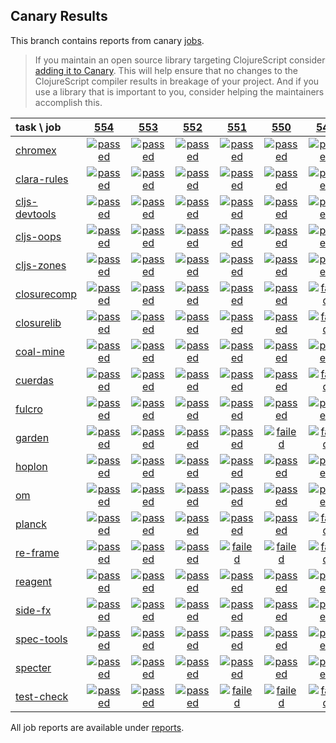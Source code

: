 ## Canary Results

This branch contains reports from canary [jobs](https://github.com/cljs-oss/canary/tree/jobs).

> If you maintain an open source library targeting ClojureScript consider [adding it to Canary](https://github.com/cljs-oss/canary/tree/master#how-to-participate). This will help ensure that no changes to the ClojureScript compiler results in breakage of your project. And if you use a library that is important to you, consider helping the maintainers accomplish this.

[//]: # (begin_overview_table)

| task \ job | <a href="reports/2018/09/04/job-000554-1.10.406-4f37076" title="job #554 finished on 2018-09-04">554</a> | <a href="reports/2018/09/03/job-000553-1.10.406-4f37076" title="job #553 finished on 2018-09-03">553</a> | <a href="reports/2018/09/02/job-000552-1.10.406-4f37076" title="job #552 finished on 2018-09-02">552</a> | <a href="reports/2018/09/01/job-000551-1.10.405-980d1fa" title="job #551 finished on 2018-09-01">551</a> | <a href="reports/2018/09/01/job-000550-1.10.405-980d1fa" title="job #550 finished on 2018-09-01">550</a> | <a href="reports/2018/08/31/job-000549-1.10.398-f8b4125" title="job #549 finished on 2018-08-31">549</a> | <a href="reports/2018/08/31/job-000548-1.10.399-30939fc" title="job #548 finished on 2018-08-31">548</a> | <a href="reports/2018/08/31/job-000547-1.10.395-bc29cc2" title="job #547 finished on 2018-08-31">547</a> | <a href="reports/2018/08/30/job-000546-1.10.395-90e027c" title="job #546 finished on 2018-08-30">546</a> | <a href="reports/2018/08/30/job-000545-1.10.398-f8b4125" title="job #545 finished on 2018-08-30">545</a> |
| :--- | :---: | :---: | :---: | :---: | :---: | :---: | :---: | :---: | :---: | :---: |
| [chromex](https://github.com/binaryage/chromex) | <a href="reports/2018/09/04/job-000554-1.10.406-4f37076#-chromex"><img title="passed" src="http://box.binaryage.com/s-passed.svg"><a> | <a href="reports/2018/09/03/job-000553-1.10.406-4f37076#-chromex"><img title="passed" src="http://box.binaryage.com/s-passed.svg"><a> | <a href="reports/2018/09/02/job-000552-1.10.406-4f37076#-chromex"><img title="passed" src="http://box.binaryage.com/s-passed.svg"><a> | <a href="reports/2018/09/01/job-000551-1.10.405-980d1fa#-chromex"><img title="passed" src="http://box.binaryage.com/s-passed.svg"><a> | <a href="reports/2018/09/01/job-000550-1.10.405-980d1fa#-chromex"><img title="passed" src="http://box.binaryage.com/s-passed.svg"><a> | <a href="reports/2018/08/31/job-000549-1.10.398-f8b4125#-chromex"><img title="passed" src="http://box.binaryage.com/s-passed.svg"><a> | <a href="reports/2018/08/31/job-000548-1.10.399-30939fc#-chromex"><img title="disabled" src="http://box.binaryage.com/s-disabled.svg"><a> | <a href="reports/2018/08/31/job-000547-1.10.395-bc29cc2#-chromex"><img title="passed" src="http://box.binaryage.com/s-passed.svg"><a> | <a href="reports/2018/08/30/job-000546-1.10.395-90e027c#-chromex"><img title="passed" src="http://box.binaryage.com/s-passed.svg"><a> | <a href="reports/2018/08/30/job-000545-1.10.398-f8b4125#-chromex"><img title="passed" src="http://box.binaryage.com/s-passed.svg"><a> |
| [clara-rules](https://github.com/cerner/clara-rules) | <a href="reports/2018/09/04/job-000554-1.10.406-4f37076#-clara-rules"><img title="passed" src="http://box.binaryage.com/s-passed.svg"><a> | <a href="reports/2018/09/03/job-000553-1.10.406-4f37076#-clara-rules"><img title="passed" src="http://box.binaryage.com/s-passed.svg"><a> | <a href="reports/2018/09/02/job-000552-1.10.406-4f37076#-clara-rules"><img title="passed" src="http://box.binaryage.com/s-passed.svg"><a> | <a href="reports/2018/09/01/job-000551-1.10.405-980d1fa#-clara-rules"><img title="passed" src="http://box.binaryage.com/s-passed.svg"><a> | <a href="reports/2018/09/01/job-000550-1.10.405-980d1fa#-clara-rules"><img title="passed" src="http://box.binaryage.com/s-passed.svg"><a> | <a href="reports/2018/08/31/job-000549-1.10.398-f8b4125#-clara-rules"><img title="passed" src="http://box.binaryage.com/s-passed.svg"><a> | <a href="reports/2018/08/31/job-000548-1.10.399-30939fc#-clara-rules"><img title="disabled" src="http://box.binaryage.com/s-disabled.svg"><a> | <a href="reports/2018/08/31/job-000547-1.10.395-bc29cc2#-clara-rules"><img title="passed" src="http://box.binaryage.com/s-passed.svg"><a> | <a href="reports/2018/08/30/job-000546-1.10.395-90e027c#-clara-rules"><img title="passed" src="http://box.binaryage.com/s-passed.svg"><a> | <a href="reports/2018/08/30/job-000545-1.10.398-f8b4125#-clara-rules"><img title="passed" src="http://box.binaryage.com/s-passed.svg"><a> |
| [cljs-devtools](https://github.com/binaryage/cljs-devtools) | <a href="reports/2018/09/04/job-000554-1.10.406-4f37076#-cljs-devtools"><img title="passed" src="http://box.binaryage.com/s-passed.svg"><a> | <a href="reports/2018/09/03/job-000553-1.10.406-4f37076#-cljs-devtools"><img title="passed" src="http://box.binaryage.com/s-passed.svg"><a> | <a href="reports/2018/09/02/job-000552-1.10.406-4f37076#-cljs-devtools"><img title="passed" src="http://box.binaryage.com/s-passed.svg"><a> | <a href="reports/2018/09/01/job-000551-1.10.405-980d1fa#-cljs-devtools"><img title="passed" src="http://box.binaryage.com/s-passed.svg"><a> | <a href="reports/2018/09/01/job-000550-1.10.405-980d1fa#-cljs-devtools"><img title="passed" src="http://box.binaryage.com/s-passed.svg"><a> | <a href="reports/2018/08/31/job-000549-1.10.398-f8b4125#-cljs-devtools"><img title="passed" src="http://box.binaryage.com/s-passed.svg"><a> | <a href="reports/2018/08/31/job-000548-1.10.399-30939fc#-cljs-devtools"><img title="disabled" src="http://box.binaryage.com/s-disabled.svg"><a> | <a href="reports/2018/08/31/job-000547-1.10.395-bc29cc2#-cljs-devtools"><img title="passed" src="http://box.binaryage.com/s-passed.svg"><a> | <a href="reports/2018/08/30/job-000546-1.10.395-90e027c#-cljs-devtools"><img title="passed" src="http://box.binaryage.com/s-passed.svg"><a> | <a href="reports/2018/08/30/job-000545-1.10.398-f8b4125#-cljs-devtools"><img title="passed" src="http://box.binaryage.com/s-passed.svg"><a> |
| [cljs-oops](https://github.com/binaryage/cljs-oops) | <a href="reports/2018/09/04/job-000554-1.10.406-4f37076#-cljs-oops"><img title="passed" src="http://box.binaryage.com/s-passed.svg"><a> | <a href="reports/2018/09/03/job-000553-1.10.406-4f37076#-cljs-oops"><img title="passed" src="http://box.binaryage.com/s-passed.svg"><a> | <a href="reports/2018/09/02/job-000552-1.10.406-4f37076#-cljs-oops"><img title="passed" src="http://box.binaryage.com/s-passed.svg"><a> | <a href="reports/2018/09/01/job-000551-1.10.405-980d1fa#-cljs-oops"><img title="passed" src="http://box.binaryage.com/s-passed.svg"><a> | <a href="reports/2018/09/01/job-000550-1.10.405-980d1fa#-cljs-oops"><img title="passed" src="http://box.binaryage.com/s-passed.svg"><a> | <a href="reports/2018/08/31/job-000549-1.10.398-f8b4125#-cljs-oops"><img title="passed" src="http://box.binaryage.com/s-passed.svg"><a> | <a href="reports/2018/08/31/job-000548-1.10.399-30939fc#-cljs-oops"><img title="disabled" src="http://box.binaryage.com/s-disabled.svg"><a> | <a href="reports/2018/08/31/job-000547-1.10.395-bc29cc2#-cljs-oops"><img title="passed" src="http://box.binaryage.com/s-passed.svg"><a> | <a href="reports/2018/08/30/job-000546-1.10.395-90e027c#-cljs-oops"><img title="passed" src="http://box.binaryage.com/s-passed.svg"><a> | <a href="reports/2018/08/30/job-000545-1.10.398-f8b4125#-cljs-oops"><img title="passed" src="http://box.binaryage.com/s-passed.svg"><a> |
| [cljs-zones](https://github.com/binaryage/cljs-zones) | <a href="reports/2018/09/04/job-000554-1.10.406-4f37076#-cljs-zones"><img title="passed" src="http://box.binaryage.com/s-passed.svg"><a> | <a href="reports/2018/09/03/job-000553-1.10.406-4f37076#-cljs-zones"><img title="passed" src="http://box.binaryage.com/s-passed.svg"><a> | <a href="reports/2018/09/02/job-000552-1.10.406-4f37076#-cljs-zones"><img title="passed" src="http://box.binaryage.com/s-passed.svg"><a> | <a href="reports/2018/09/01/job-000551-1.10.405-980d1fa#-cljs-zones"><img title="passed" src="http://box.binaryage.com/s-passed.svg"><a> | <a href="reports/2018/09/01/job-000550-1.10.405-980d1fa#-cljs-zones"><img title="passed" src="http://box.binaryage.com/s-passed.svg"><a> | <a href="reports/2018/08/31/job-000549-1.10.398-f8b4125#-cljs-zones"><img title="passed" src="http://box.binaryage.com/s-passed.svg"><a> | <a href="reports/2018/08/31/job-000548-1.10.399-30939fc#-cljs-zones"><img title="disabled" src="http://box.binaryage.com/s-disabled.svg"><a> | <a href="reports/2018/08/31/job-000547-1.10.395-bc29cc2#-cljs-zones"><img title="passed" src="http://box.binaryage.com/s-passed.svg"><a> | <a href="reports/2018/08/30/job-000546-1.10.395-90e027c#-cljs-zones"><img title="passed" src="http://box.binaryage.com/s-passed.svg"><a> | <a href="reports/2018/08/30/job-000545-1.10.398-f8b4125#-cljs-zones"><img title="passed" src="http://box.binaryage.com/s-passed.svg"><a> |
| [closurecomp](https://github.com/mfikes/closurecomp) | <a href="reports/2018/09/04/job-000554-1.10.406-4f37076#-closurecomp"><img title="passed" src="http://box.binaryage.com/s-passed.svg"><a> | <a href="reports/2018/09/03/job-000553-1.10.406-4f37076#-closurecomp"><img title="passed" src="http://box.binaryage.com/s-passed.svg"><a> | <a href="reports/2018/09/02/job-000552-1.10.406-4f37076#-closurecomp"><img title="passed" src="http://box.binaryage.com/s-passed.svg"><a> | <a href="reports/2018/09/01/job-000551-1.10.405-980d1fa#-closurecomp"><img title="passed" src="http://box.binaryage.com/s-passed.svg"><a> | <a href="reports/2018/09/01/job-000550-1.10.405-980d1fa#-closurecomp"><img title="passed" src="http://box.binaryage.com/s-passed.svg"><a> | <a href="reports/2018/08/31/job-000549-1.10.398-f8b4125#-closurecomp"><img title="failed" src="http://box.binaryage.com/s-failed.svg"><a> | <a href="reports/2018/08/31/job-000548-1.10.399-30939fc#-closurecomp"><img title="failed" src="http://box.binaryage.com/s-failed.svg"><a> | <a href="reports/2018/08/31/job-000547-1.10.395-bc29cc2#-closurecomp"><img title="failed" src="http://box.binaryage.com/s-failed.svg"><a> | <a href="reports/2018/08/30/job-000546-1.10.395-90e027c#-closurecomp"><img title="passed" src="http://box.binaryage.com/s-passed.svg"><a> | <a href="reports/2018/08/30/job-000545-1.10.398-f8b4125#-closurecomp"><img title="failed" src="http://box.binaryage.com/s-failed.svg"><a> |
| [closurelib](https://github.com/mfikes/closurelib) | <a href="reports/2018/09/04/job-000554-1.10.406-4f37076#-closurelib"><img title="passed" src="http://box.binaryage.com/s-passed.svg"><a> | <a href="reports/2018/09/03/job-000553-1.10.406-4f37076#-closurelib"><img title="passed" src="http://box.binaryage.com/s-passed.svg"><a> | <a href="reports/2018/09/02/job-000552-1.10.406-4f37076#-closurelib"><img title="passed" src="http://box.binaryage.com/s-passed.svg"><a> | <a href="reports/2018/09/01/job-000551-1.10.405-980d1fa#-closurelib"><img title="passed" src="http://box.binaryage.com/s-passed.svg"><a> | <a href="reports/2018/09/01/job-000550-1.10.405-980d1fa#-closurelib"><img title="passed" src="http://box.binaryage.com/s-passed.svg"><a> | <a href="reports/2018/08/31/job-000549-1.10.398-f8b4125#-closurelib"><img title="failed" src="http://box.binaryage.com/s-failed.svg"><a> | <a href="reports/2018/08/31/job-000548-1.10.399-30939fc#-closurelib"><img title="disabled" src="http://box.binaryage.com/s-disabled.svg"><a> | <a href="reports/2018/08/31/job-000547-1.10.395-bc29cc2#-closurelib"><img title="passed" src="http://box.binaryage.com/s-passed.svg"><a> | <a href="reports/2018/08/30/job-000546-1.10.395-90e027c#-closurelib"><img title="passed" src="http://box.binaryage.com/s-passed.svg"><a> | <a href="reports/2018/08/30/job-000545-1.10.398-f8b4125#-closurelib"><img title="failed" src="http://box.binaryage.com/s-failed.svg"><a> |
| [coal-mine](https://github.com/mfikes/coal-mine) | <a href="reports/2018/09/04/job-000554-1.10.406-4f37076#-coal-mine"><img title="passed" src="http://box.binaryage.com/s-passed.svg"><a> | <a href="reports/2018/09/03/job-000553-1.10.406-4f37076#-coal-mine"><img title="passed" src="http://box.binaryage.com/s-passed.svg"><a> | <a href="reports/2018/09/02/job-000552-1.10.406-4f37076#-coal-mine"><img title="passed" src="http://box.binaryage.com/s-passed.svg"><a> | <a href="reports/2018/09/01/job-000551-1.10.405-980d1fa#-coal-mine"><img title="passed" src="http://box.binaryage.com/s-passed.svg"><a> | <a href="reports/2018/09/01/job-000550-1.10.405-980d1fa#-coal-mine"><img title="passed" src="http://box.binaryage.com/s-passed.svg"><a> | <a href="reports/2018/08/31/job-000549-1.10.398-f8b4125#-coal-mine"><img title="passed" src="http://box.binaryage.com/s-passed.svg"><a> | <a href="reports/2018/08/31/job-000548-1.10.399-30939fc#-coal-mine"><img title="disabled" src="http://box.binaryage.com/s-disabled.svg"><a> | <a href="reports/2018/08/31/job-000547-1.10.395-bc29cc2#-coal-mine"><img title="passed" src="http://box.binaryage.com/s-passed.svg"><a> | <a href="reports/2018/08/30/job-000546-1.10.395-90e027c#-coal-mine"><img title="passed" src="http://box.binaryage.com/s-passed.svg"><a> | <a href="reports/2018/08/30/job-000545-1.10.398-f8b4125#-coal-mine"><img title="passed" src="http://box.binaryage.com/s-passed.svg"><a> |
| [cuerdas](https://github.com/funcool/cuerdas) | <a href="reports/2018/09/04/job-000554-1.10.406-4f37076#-cuerdas"><img title="passed" src="http://box.binaryage.com/s-passed.svg"><a> | <a href="reports/2018/09/03/job-000553-1.10.406-4f37076#-cuerdas"><img title="passed" src="http://box.binaryage.com/s-passed.svg"><a> | <a href="reports/2018/09/02/job-000552-1.10.406-4f37076#-cuerdas"><img title="passed" src="http://box.binaryage.com/s-passed.svg"><a> | <a href="reports/2018/09/01/job-000551-1.10.405-980d1fa#-cuerdas"><img title="passed" src="http://box.binaryage.com/s-passed.svg"><a> | <a href="reports/2018/09/01/job-000550-1.10.405-980d1fa#-cuerdas"><img title="passed" src="http://box.binaryage.com/s-passed.svg"><a> | <a href="reports/2018/08/31/job-000549-1.10.398-f8b4125#-cuerdas"><img title="failed" src="http://box.binaryage.com/s-failed.svg"><a> | <a href="reports/2018/08/31/job-000548-1.10.399-30939fc#-cuerdas"><img title="disabled" src="http://box.binaryage.com/s-disabled.svg"><a> | <a href="reports/2018/08/31/job-000547-1.10.395-bc29cc2#-cuerdas"><img title="passed" src="http://box.binaryage.com/s-passed.svg"><a> | <a href="reports/2018/08/30/job-000546-1.10.395-90e027c#-cuerdas"><img title="passed" src="http://box.binaryage.com/s-passed.svg"><a> | <a href="reports/2018/08/30/job-000545-1.10.398-f8b4125#-cuerdas"><img title="failed" src="http://box.binaryage.com/s-failed.svg"><a> |
| [fulcro](https://github.com/fulcrologic/fulcro) | <a href="reports/2018/09/04/job-000554-1.10.406-4f37076#-fulcro"><img title="passed" src="http://box.binaryage.com/s-passed.svg"><a> | <a href="reports/2018/09/03/job-000553-1.10.406-4f37076#-fulcro"><img title="passed" src="http://box.binaryage.com/s-passed.svg"><a> | <a href="reports/2018/09/02/job-000552-1.10.406-4f37076#-fulcro"><img title="passed" src="http://box.binaryage.com/s-passed.svg"><a> | <a href="reports/2018/09/01/job-000551-1.10.405-980d1fa#-fulcro"><img title="passed" src="http://box.binaryage.com/s-passed.svg"><a> | <a href="reports/2018/09/01/job-000550-1.10.405-980d1fa#-fulcro"><img title="passed" src="http://box.binaryage.com/s-passed.svg"><a> | <a href="reports/2018/08/31/job-000549-1.10.398-f8b4125#-fulcro"><img title="passed" src="http://box.binaryage.com/s-passed.svg"><a> | <a href="reports/2018/08/31/job-000548-1.10.399-30939fc#-fulcro"><img title="disabled" src="http://box.binaryage.com/s-disabled.svg"><a> | <a href="reports/2018/08/31/job-000547-1.10.395-bc29cc2#-fulcro"><img title="passed" src="http://box.binaryage.com/s-passed.svg"><a> | <a href="reports/2018/08/30/job-000546-1.10.395-90e027c#-fulcro"><img title="passed" src="http://box.binaryage.com/s-passed.svg"><a> | <a href="reports/2018/08/30/job-000545-1.10.398-f8b4125#-fulcro"><img title="passed" src="http://box.binaryage.com/s-passed.svg"><a> |
| [garden](https://github.com/noprompt/garden) | <a href="reports/2018/09/04/job-000554-1.10.406-4f37076#-garden"><img title="passed" src="http://box.binaryage.com/s-passed.svg"><a> | <a href="reports/2018/09/03/job-000553-1.10.406-4f37076#-garden"><img title="passed" src="http://box.binaryage.com/s-passed.svg"><a> | <a href="reports/2018/09/02/job-000552-1.10.406-4f37076#-garden"><img title="passed" src="http://box.binaryage.com/s-passed.svg"><a> | <a href="reports/2018/09/01/job-000551-1.10.405-980d1fa#-garden"><img title="passed" src="http://box.binaryage.com/s-passed.svg"><a> | <a href="reports/2018/09/01/job-000550-1.10.405-980d1fa#-garden"><img title="failed" src="http://box.binaryage.com/s-failed.svg"><a> | <a href="reports/2018/08/31/job-000549-1.10.398-f8b4125#-garden"><img title="failed" src="http://box.binaryage.com/s-failed.svg"><a> | <a href="reports/2018/08/31/job-000548-1.10.399-30939fc#-garden"><img title="disabled" src="http://box.binaryage.com/s-disabled.svg"><a> | <a href="reports/2018/08/31/job-000547-1.10.395-bc29cc2#-garden"><img title="passed" src="http://box.binaryage.com/s-passed.svg"><a> | <a href="reports/2018/08/30/job-000546-1.10.395-90e027c#-garden"><img title="failed" src="http://box.binaryage.com/s-failed.svg"><a> | <a href="reports/2018/08/30/job-000545-1.10.398-f8b4125#-garden"><img title="failed" src="http://box.binaryage.com/s-failed.svg"><a> |
| [hoplon](https://github.com/hoplon/hoplon) | <a href="reports/2018/09/04/job-000554-1.10.406-4f37076#-hoplon"><img title="passed" src="http://box.binaryage.com/s-passed.svg"><a> | <a href="reports/2018/09/03/job-000553-1.10.406-4f37076#-hoplon"><img title="passed" src="http://box.binaryage.com/s-passed.svg"><a> | <a href="reports/2018/09/02/job-000552-1.10.406-4f37076#-hoplon"><img title="passed" src="http://box.binaryage.com/s-passed.svg"><a> | <a href="reports/2018/09/01/job-000551-1.10.405-980d1fa#-hoplon"><img title="passed" src="http://box.binaryage.com/s-passed.svg"><a> | <a href="reports/2018/09/01/job-000550-1.10.405-980d1fa#-hoplon"><img title="passed" src="http://box.binaryage.com/s-passed.svg"><a> | <a href="reports/2018/08/31/job-000549-1.10.398-f8b4125#-hoplon"><img title="passed" src="http://box.binaryage.com/s-passed.svg"><a> | <a href="reports/2018/08/31/job-000548-1.10.399-30939fc#-hoplon"><img title="disabled" src="http://box.binaryage.com/s-disabled.svg"><a> | <a href="reports/2018/08/31/job-000547-1.10.395-bc29cc2#-hoplon"><img title="passed" src="http://box.binaryage.com/s-passed.svg"><a> | <a href="reports/2018/08/30/job-000546-1.10.395-90e027c#-hoplon"><img title="passed" src="http://box.binaryage.com/s-passed.svg"><a> | <a href="reports/2018/08/30/job-000545-1.10.398-f8b4125#-hoplon"><img title="passed" src="http://box.binaryage.com/s-passed.svg"><a> |
| [om](https://github.com/omcljs/om) | <a href="reports/2018/09/04/job-000554-1.10.406-4f37076#-om"><img title="passed" src="http://box.binaryage.com/s-passed.svg"><a> | <a href="reports/2018/09/03/job-000553-1.10.406-4f37076#-om"><img title="passed" src="http://box.binaryage.com/s-passed.svg"><a> | <a href="reports/2018/09/02/job-000552-1.10.406-4f37076#-om"><img title="passed" src="http://box.binaryage.com/s-passed.svg"><a> | <a href="reports/2018/09/01/job-000551-1.10.405-980d1fa#-om"><img title="passed" src="http://box.binaryage.com/s-passed.svg"><a> | <a href="reports/2018/09/01/job-000550-1.10.405-980d1fa#-om"><img title="passed" src="http://box.binaryage.com/s-passed.svg"><a> | <a href="reports/2018/08/31/job-000549-1.10.398-f8b4125#-om"><img title="passed" src="http://box.binaryage.com/s-passed.svg"><a> | <a href="reports/2018/08/31/job-000548-1.10.399-30939fc#-om"><img title="disabled" src="http://box.binaryage.com/s-disabled.svg"><a> | <a href="reports/2018/08/31/job-000547-1.10.395-bc29cc2#-om"><img title="passed" src="http://box.binaryage.com/s-passed.svg"><a> | <a href="reports/2018/08/30/job-000546-1.10.395-90e027c#-om"><img title="passed" src="http://box.binaryage.com/s-passed.svg"><a> | <a href="reports/2018/08/30/job-000545-1.10.398-f8b4125#-om"><img title="passed" src="http://box.binaryage.com/s-passed.svg"><a> |
| [planck](https://github.com/planck-repl/planck) | <a href="reports/2018/09/04/job-000554-1.10.406-4f37076#-planck"><img title="passed" src="http://box.binaryage.com/s-passed.svg"><a> | <a href="reports/2018/09/03/job-000553-1.10.406-4f37076#-planck"><img title="passed" src="http://box.binaryage.com/s-passed.svg"><a> | <a href="reports/2018/09/02/job-000552-1.10.406-4f37076#-planck"><img title="passed" src="http://box.binaryage.com/s-passed.svg"><a> | <a href="reports/2018/09/01/job-000551-1.10.405-980d1fa#-planck"><img title="passed" src="http://box.binaryage.com/s-passed.svg"><a> | <a href="reports/2018/09/01/job-000550-1.10.405-980d1fa#-planck"><img title="passed" src="http://box.binaryage.com/s-passed.svg"><a> | <a href="reports/2018/08/31/job-000549-1.10.398-f8b4125#-planck"><img title="failed" src="http://box.binaryage.com/s-failed.svg"><a> | <a href="reports/2018/08/31/job-000548-1.10.399-30939fc#-planck"><img title="disabled" src="http://box.binaryage.com/s-disabled.svg"><a> | <a href="reports/2018/08/31/job-000547-1.10.395-bc29cc2#-planck"><img title="passed" src="http://box.binaryage.com/s-passed.svg"><a> | <a href="reports/2018/08/30/job-000546-1.10.395-90e027c#-planck"><img title="failed" src="http://box.binaryage.com/s-failed.svg"><a> | <a href="reports/2018/08/30/job-000545-1.10.398-f8b4125#-planck"><img title="failed" src="http://box.binaryage.com/s-failed.svg"><a> |
| [re-frame](https://github.com/Day8/re-frame) | <a href="reports/2018/09/04/job-000554-1.10.406-4f37076#-re-frame"><img title="passed" src="http://box.binaryage.com/s-passed.svg"><a> | <a href="reports/2018/09/03/job-000553-1.10.406-4f37076#-re-frame"><img title="passed" src="http://box.binaryage.com/s-passed.svg"><a> | <a href="reports/2018/09/02/job-000552-1.10.406-4f37076#-re-frame"><img title="passed" src="http://box.binaryage.com/s-passed.svg"><a> | <a href="reports/2018/09/01/job-000551-1.10.405-980d1fa#-re-frame"><img title="failed" src="http://box.binaryage.com/s-failed.svg"><a> | <a href="reports/2018/09/01/job-000550-1.10.405-980d1fa#-re-frame"><img title="failed" src="http://box.binaryage.com/s-failed.svg"><a> | <a href="reports/2018/08/31/job-000549-1.10.398-f8b4125#-re-frame"><img title="failed" src="http://box.binaryage.com/s-failed.svg"><a> | <a href="reports/2018/08/31/job-000548-1.10.399-30939fc#-re-frame"><img title="disabled" src="http://box.binaryage.com/s-disabled.svg"><a> | <a href="reports/2018/08/31/job-000547-1.10.395-bc29cc2#-re-frame"><img title="failed" src="http://box.binaryage.com/s-failed.svg"><a> | <a href="reports/2018/08/30/job-000546-1.10.395-90e027c#-re-frame"><img title="failed" src="http://box.binaryage.com/s-failed.svg"><a> | <a href="reports/2018/08/30/job-000545-1.10.398-f8b4125#-re-frame"><img title="failed" src="http://box.binaryage.com/s-failed.svg"><a> |
| [reagent](https://github.com/reagent-project/reagent) | <a href="reports/2018/09/04/job-000554-1.10.406-4f37076#-reagent"><img title="passed" src="http://box.binaryage.com/s-passed.svg"><a> | <a href="reports/2018/09/03/job-000553-1.10.406-4f37076#-reagent"><img title="passed" src="http://box.binaryage.com/s-passed.svg"><a> | <a href="reports/2018/09/02/job-000552-1.10.406-4f37076#-reagent"><img title="passed" src="http://box.binaryage.com/s-passed.svg"><a> | <a href="reports/2018/09/01/job-000551-1.10.405-980d1fa#-reagent"><img title="passed" src="http://box.binaryage.com/s-passed.svg"><a> | <a href="reports/2018/09/01/job-000550-1.10.405-980d1fa#-reagent"><img title="passed" src="http://box.binaryage.com/s-passed.svg"><a> | <a href="reports/2018/08/31/job-000549-1.10.398-f8b4125#-reagent"><img title="passed" src="http://box.binaryage.com/s-passed.svg"><a> | <a href="reports/2018/08/31/job-000548-1.10.399-30939fc#-reagent"><img title="disabled" src="http://box.binaryage.com/s-disabled.svg"><a> | <a href="reports/2018/08/31/job-000547-1.10.395-bc29cc2#-reagent"><img title="passed" src="http://box.binaryage.com/s-passed.svg"><a> | <a href="reports/2018/08/30/job-000546-1.10.395-90e027c#-reagent"><img title="passed" src="http://box.binaryage.com/s-passed.svg"><a> | <a href="reports/2018/08/30/job-000545-1.10.398-f8b4125#-reagent"><img title="passed" src="http://box.binaryage.com/s-passed.svg"><a> |
| [side-fx](https://github.com/cljsrn/side-fx) | <a href="reports/2018/09/04/job-000554-1.10.406-4f37076#-side-fx"><img title="passed" src="http://box.binaryage.com/s-passed.svg"><a> | <a href="reports/2018/09/03/job-000553-1.10.406-4f37076#-side-fx"><img title="passed" src="http://box.binaryage.com/s-passed.svg"><a> | <a href="reports/2018/09/02/job-000552-1.10.406-4f37076#-side-fx"><img title="passed" src="http://box.binaryage.com/s-passed.svg"><a> | <a href="reports/2018/09/01/job-000551-1.10.405-980d1fa#-side-fx"><img title="passed" src="http://box.binaryage.com/s-passed.svg"><a> | <a href="reports/2018/09/01/job-000550-1.10.405-980d1fa#-side-fx"><img title="passed" src="http://box.binaryage.com/s-passed.svg"><a> | <a href="reports/2018/08/31/job-000549-1.10.398-f8b4125#-side-fx"><img title="passed" src="http://box.binaryage.com/s-passed.svg"><a> | <a href="reports/2018/08/31/job-000548-1.10.399-30939fc#-side-fx"><img title="disabled" src="http://box.binaryage.com/s-disabled.svg"><a> | <a href="reports/2018/08/31/job-000547-1.10.395-bc29cc2#-side-fx"><img title="passed" src="http://box.binaryage.com/s-passed.svg"><a> | <a href="reports/2018/08/30/job-000546-1.10.395-90e027c#-side-fx"><img title="passed" src="http://box.binaryage.com/s-passed.svg"><a> | <a href="reports/2018/08/30/job-000545-1.10.398-f8b4125#-side-fx"><img title="passed" src="http://box.binaryage.com/s-passed.svg"><a> |
| [spec-tools](https://github.com/metosin/spec-tools) | <a href="reports/2018/09/04/job-000554-1.10.406-4f37076#-spec-tools"><img title="passed" src="http://box.binaryage.com/s-passed.svg"><a> | <a href="reports/2018/09/03/job-000553-1.10.406-4f37076#-spec-tools"><img title="passed" src="http://box.binaryage.com/s-passed.svg"><a> | <a href="reports/2018/09/02/job-000552-1.10.406-4f37076#-spec-tools"><img title="passed" src="http://box.binaryage.com/s-passed.svg"><a> | <a href="reports/2018/09/01/job-000551-1.10.405-980d1fa#-spec-tools"><img title="passed" src="http://box.binaryage.com/s-passed.svg"><a> | <a href="reports/2018/09/01/job-000550-1.10.405-980d1fa#-spec-tools"><img title="passed" src="http://box.binaryage.com/s-passed.svg"><a> | <a href="reports/2018/08/31/job-000549-1.10.398-f8b4125#-spec-tools"><img title="passed" src="http://box.binaryage.com/s-passed.svg"><a> | <a href="reports/2018/08/31/job-000548-1.10.399-30939fc#-spec-tools"><img title="disabled" src="http://box.binaryage.com/s-disabled.svg"><a> | <a href="reports/2018/08/31/job-000547-1.10.395-bc29cc2#-spec-tools"><img title="passed" src="http://box.binaryage.com/s-passed.svg"><a> | <a href="reports/2018/08/30/job-000546-1.10.395-90e027c#-spec-tools"><img title="passed" src="http://box.binaryage.com/s-passed.svg"><a> | <a href="reports/2018/08/30/job-000545-1.10.398-f8b4125#-spec-tools"><img title="passed" src="http://box.binaryage.com/s-passed.svg"><a> |
| [specter](https://github.com/nathanmarz/specter) | <a href="reports/2018/09/04/job-000554-1.10.406-4f37076#-specter"><img title="passed" src="http://box.binaryage.com/s-passed.svg"><a> | <a href="reports/2018/09/03/job-000553-1.10.406-4f37076#-specter"><img title="passed" src="http://box.binaryage.com/s-passed.svg"><a> | <a href="reports/2018/09/02/job-000552-1.10.406-4f37076#-specter"><img title="passed" src="http://box.binaryage.com/s-passed.svg"><a> | <a href="reports/2018/09/01/job-000551-1.10.405-980d1fa#-specter"><img title="passed" src="http://box.binaryage.com/s-passed.svg"><a> | <a href="reports/2018/09/01/job-000550-1.10.405-980d1fa#-specter"><img title="passed" src="http://box.binaryage.com/s-passed.svg"><a> | <a href="reports/2018/08/31/job-000549-1.10.398-f8b4125#-specter"><img title="passed" src="http://box.binaryage.com/s-passed.svg"><a> | <a href="reports/2018/08/31/job-000548-1.10.399-30939fc#-specter"><img title="disabled" src="http://box.binaryage.com/s-disabled.svg"><a> | <a href="reports/2018/08/31/job-000547-1.10.395-bc29cc2#-specter"><img title="passed" src="http://box.binaryage.com/s-passed.svg"><a> | <a href="reports/2018/08/30/job-000546-1.10.395-90e027c#-specter"><img title="passed" src="http://box.binaryage.com/s-passed.svg"><a> | <a href="reports/2018/08/30/job-000545-1.10.398-f8b4125#-specter"><img title="passed" src="http://box.binaryage.com/s-passed.svg"><a> |
| [test-check](https://github.com/clojure/test.check) | <a href="reports/2018/09/04/job-000554-1.10.406-4f37076#-test-check"><img title="passed" src="http://box.binaryage.com/s-passed.svg"><a> | <a href="reports/2018/09/03/job-000553-1.10.406-4f37076#-test-check"><img title="passed" src="http://box.binaryage.com/s-passed.svg"><a> | <a href="reports/2018/09/02/job-000552-1.10.406-4f37076#-test-check"><img title="passed" src="http://box.binaryage.com/s-passed.svg"><a> | <a href="reports/2018/09/01/job-000551-1.10.405-980d1fa#-test-check"><img title="failed" src="http://box.binaryage.com/s-failed.svg"><a> | <a href="reports/2018/09/01/job-000550-1.10.405-980d1fa#-test-check"><img title="failed" src="http://box.binaryage.com/s-failed.svg"><a> | <a href="reports/2018/08/31/job-000549-1.10.398-f8b4125#-test-check"><img title="failed" src="http://box.binaryage.com/s-failed.svg"><a> | <a href="reports/2018/08/31/job-000548-1.10.399-30939fc#-test-check"><img title="disabled" src="http://box.binaryage.com/s-disabled.svg"><a> | <a href="reports/2018/08/31/job-000547-1.10.395-bc29cc2#-test-check"><img title="passed" src="http://box.binaryage.com/s-passed.svg"><a> | <a href="reports/2018/08/30/job-000546-1.10.395-90e027c#-test-check"><img title="failed" src="http://box.binaryage.com/s-failed.svg"><a> | <a href="reports/2018/08/30/job-000545-1.10.398-f8b4125#-test-check"><img title="failed" src="http://box.binaryage.com/s-failed.svg"><a> |

[//]: # (end_overview_table)

All job reports are available under [reports](reports).
